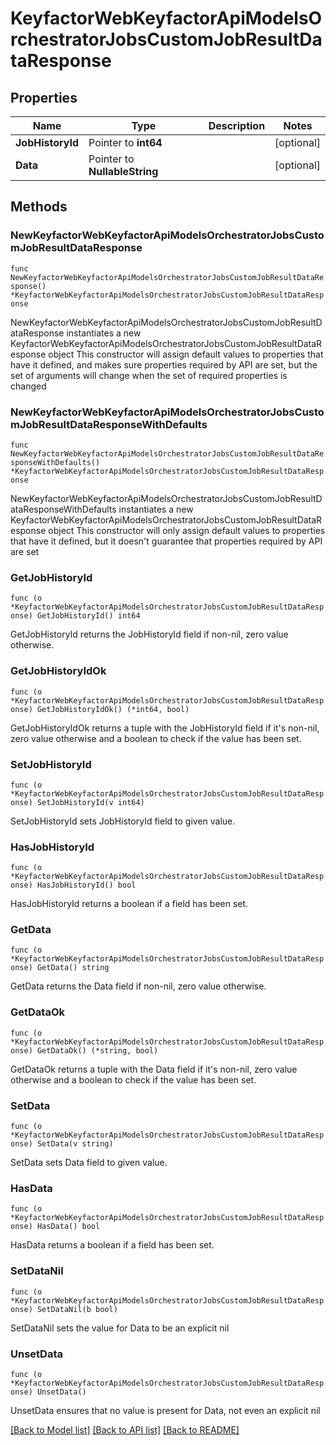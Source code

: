 # KeyfactorWebKeyfactorApiModelsOrchestratorJobsCustomJobResultDataResponse

## Properties

Name | Type | Description | Notes
------------ | ------------- | ------------- | -------------
**JobHistoryId** | Pointer to **int64** |  | [optional] 
**Data** | Pointer to **NullableString** |  | [optional] 

## Methods

### NewKeyfactorWebKeyfactorApiModelsOrchestratorJobsCustomJobResultDataResponse

`func NewKeyfactorWebKeyfactorApiModelsOrchestratorJobsCustomJobResultDataResponse() *KeyfactorWebKeyfactorApiModelsOrchestratorJobsCustomJobResultDataResponse`

NewKeyfactorWebKeyfactorApiModelsOrchestratorJobsCustomJobResultDataResponse instantiates a new KeyfactorWebKeyfactorApiModelsOrchestratorJobsCustomJobResultDataResponse object
This constructor will assign default values to properties that have it defined,
and makes sure properties required by API are set, but the set of arguments
will change when the set of required properties is changed

### NewKeyfactorWebKeyfactorApiModelsOrchestratorJobsCustomJobResultDataResponseWithDefaults

`func NewKeyfactorWebKeyfactorApiModelsOrchestratorJobsCustomJobResultDataResponseWithDefaults() *KeyfactorWebKeyfactorApiModelsOrchestratorJobsCustomJobResultDataResponse`

NewKeyfactorWebKeyfactorApiModelsOrchestratorJobsCustomJobResultDataResponseWithDefaults instantiates a new KeyfactorWebKeyfactorApiModelsOrchestratorJobsCustomJobResultDataResponse object
This constructor will only assign default values to properties that have it defined,
but it doesn't guarantee that properties required by API are set

### GetJobHistoryId

`func (o *KeyfactorWebKeyfactorApiModelsOrchestratorJobsCustomJobResultDataResponse) GetJobHistoryId() int64`

GetJobHistoryId returns the JobHistoryId field if non-nil, zero value otherwise.

### GetJobHistoryIdOk

`func (o *KeyfactorWebKeyfactorApiModelsOrchestratorJobsCustomJobResultDataResponse) GetJobHistoryIdOk() (*int64, bool)`

GetJobHistoryIdOk returns a tuple with the JobHistoryId field if it's non-nil, zero value otherwise
and a boolean to check if the value has been set.

### SetJobHistoryId

`func (o *KeyfactorWebKeyfactorApiModelsOrchestratorJobsCustomJobResultDataResponse) SetJobHistoryId(v int64)`

SetJobHistoryId sets JobHistoryId field to given value.

### HasJobHistoryId

`func (o *KeyfactorWebKeyfactorApiModelsOrchestratorJobsCustomJobResultDataResponse) HasJobHistoryId() bool`

HasJobHistoryId returns a boolean if a field has been set.

### GetData

`func (o *KeyfactorWebKeyfactorApiModelsOrchestratorJobsCustomJobResultDataResponse) GetData() string`

GetData returns the Data field if non-nil, zero value otherwise.

### GetDataOk

`func (o *KeyfactorWebKeyfactorApiModelsOrchestratorJobsCustomJobResultDataResponse) GetDataOk() (*string, bool)`

GetDataOk returns a tuple with the Data field if it's non-nil, zero value otherwise
and a boolean to check if the value has been set.

### SetData

`func (o *KeyfactorWebKeyfactorApiModelsOrchestratorJobsCustomJobResultDataResponse) SetData(v string)`

SetData sets Data field to given value.

### HasData

`func (o *KeyfactorWebKeyfactorApiModelsOrchestratorJobsCustomJobResultDataResponse) HasData() bool`

HasData returns a boolean if a field has been set.

### SetDataNil

`func (o *KeyfactorWebKeyfactorApiModelsOrchestratorJobsCustomJobResultDataResponse) SetDataNil(b bool)`

 SetDataNil sets the value for Data to be an explicit nil

### UnsetData
`func (o *KeyfactorWebKeyfactorApiModelsOrchestratorJobsCustomJobResultDataResponse) UnsetData()`

UnsetData ensures that no value is present for Data, not even an explicit nil

[[Back to Model list]](../README.md#documentation-for-models) [[Back to API list]](../README.md#documentation-for-api-endpoints) [[Back to README]](../README.md)


